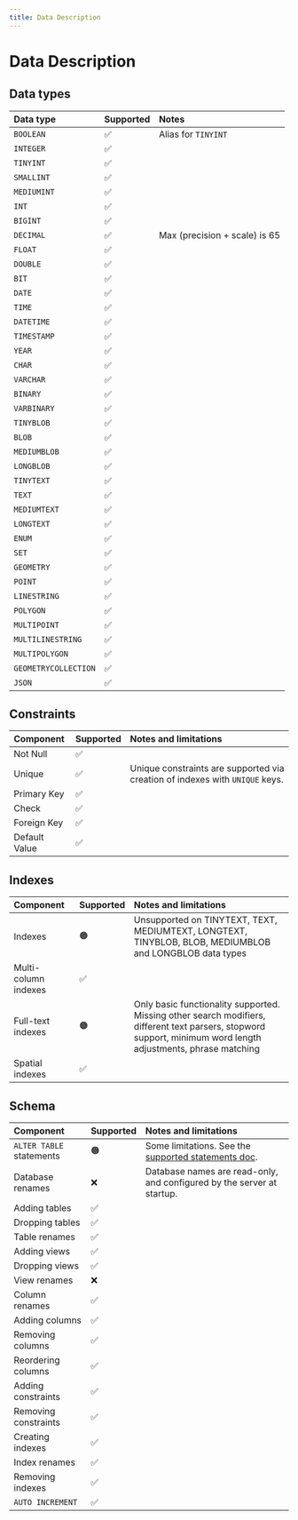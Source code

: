 ```yaml
---
title: Data Description
---
```


# Data Description

## Data types

| Data type            | Supported | Notes                           |
| :------------------- |:----------| :------------------------------ |
| `BOOLEAN`            | ✅         | Alias for `TINYINT`             |
| `INTEGER`            | ✅         |                                 |
| `TINYINT`            | ✅         |                                 |
| `SMALLINT`           | ✅         |                                 |
| `MEDIUMINT`          | ✅         |                                 |
| `INT`                | ✅         |                                 |
| `BIGINT`             | ✅         |                                 |
| `DECIMAL`            | ✅         | Max \(precision + scale\) is 65 |
| `FLOAT`              | ✅         |                                 |
| `DOUBLE`             | ✅         |                                 |
| `BIT`                | ✅         |                                 |
| `DATE`               | ✅         |                                 |
| `TIME`               | ✅         |                                 |
| `DATETIME`           | ✅         |                                 |
| `TIMESTAMP`          | ✅         |                                 |
| `YEAR`               | ✅         |                                 |
| `CHAR`               | ✅         |                                 |
| `VARCHAR`            | ✅         |                                 |
| `BINARY`             | ✅         |                                 |
| `VARBINARY`          | ✅         |                                 |
| `TINYBLOB`           | ✅         |                                 |
| `BLOB`               | ✅         |                                 |
| `MEDIUMBLOB`         | ✅         |                                 |
| `LONGBLOB`           | ✅         |                                 |
| `TINYTEXT`           | ✅         |                                 |
| `TEXT`               | ✅         |                                 |
| `MEDIUMTEXT`         | ✅         |                                 |
| `LONGTEXT`           | ✅         |                                 |
| `ENUM`               | ✅         |                                 |
| `SET`                | ✅         |                                 |
| `GEOMETRY`           | ✅         |                                 |
| `POINT`              | ✅         |                                 |
| `LINESTRING`         | ✅         |                                 |
| `POLYGON`            | ✅         |                                 |
| `MULTIPOINT`         | ✅         |                                 |
| `MULTILINESTRING`    | ✅         |                                 |
| `MULTIPOLYGON`       | ✅         |                                 |
| `GEOMETRYCOLLECTION` | ✅         |                                 |
| `JSON`               | ✅         |                                 |

## Constraints

| Component     | Supported | Notes and limitations                                                        |
| :------------ | :-------- | :--------------------------------------------------------------------------- |
| Not Null      | ✅        |                                                                              |
| Unique        | ✅        | Unique constraints are supported via creation of indexes with `UNIQUE` keys. |
| Primary Key   | ✅        |                                                                              |
| Check         | ✅        |                                                                              |
| Foreign Key   | ✅        |                                                                              |
| Default Value | ✅        |                                                                              |

## Indexes

| Component            | Supported | Notes and limitations                                                                                   |
| :------------------- | :-------- | :------------------------------------------------------------------------------------------------------ |
| Indexes              | 🟠        | Unsupported on TINYTEXT, TEXT, MEDIUMTEXT, LONGTEXT, TINYBLOB, BLOB, MEDIUMBLOB and LONGBLOB data types |
| Multi-column indexes | ✅        |                                                                                                         |
| Full-text indexes    | 🟠        | Only basic functionality supported. Missing other search modifiers, different text parsers, stopword support, minimum word length adjustments, phrase matching |
| Spatial indexes      | ✅        |                                                                                                         |

## Schema

| Component                | Supported | Notes and limitations                                                          |
| :----------------------- | :-------- | :----------------------------------------------------------------------------- |
| `ALTER TABLE` statements | 🟠        | Some limitations. See the [supported statements doc](supported-statements.md). |
| Database renames         | ❌        | Database names are read-only, and configured by the server at startup.         |
| Adding tables            | ✅        |                                                                                |
| Dropping tables          | ✅        |                                                                                |
| Table renames            | ✅        |                                                                                |
| Adding views             | ✅        |                                                                                |
| Dropping views           | ✅        |                                                                                |
| View renames             | ❌        |                                                                                |
| Column renames           | ✅        |                                                                                |
| Adding columns           | ✅        |                                                                                |
| Removing columns         | ✅        |                                                                                |
| Reordering columns       | ✅        |                                                                                |
| Adding constraints       | ✅        |                                                                                |
| Removing constraints     | ✅        |                                                                                |
| Creating indexes         | ✅        |                                                                                |
| Index renames            | ✅        |                                                                                |
| Removing indexes         | ✅        |                                                                                |
| `AUTO INCREMENT`         | ✅        |                                                                                |
